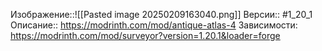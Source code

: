 Изображение::![[Pasted image 20250209163040.png]]
Версии:: #1_20_1
Описание:: https://modrinth.com/mod/antique-atlas-4
Зависимости: https://modrinth.com/mod/surveyor?version=1.20.1&loader=forge